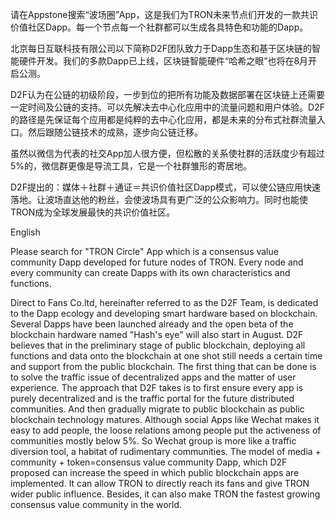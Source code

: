 请在Appstone搜索“波场圈”App，这是我们为TRON未来节点们开发的一款共识价值社区Dapp。每一个节点每一个社群都可以生成各具特色和功能的Dapp。

北京每日互联科技有限公司以下简称D2F团队致力于Dapp生态和基于区块链的智能硬件开发。我们的多款Dapp已上线，区块链智能硬件“哈希之眼”也将在8月开启公测。

D2F认为在公链的初级阶段，一步到位的把所有功能及数据部署在区块链上还需要一定时间及公链的支持。可以先解决去中心化应用中的流量问题和用户体验。D2F的路径是先保证每个应用都是纯粹的去中心化应用，都是未来的分布式社群流量入口。然后跟随公链技术的成熟，逐步向公链迁移。

虽然以微信为代表的社交App加人很方便，但松散的关系使社群的活跃度少有超过5%的，微信群更像是导流工具，它是一个社群雏形的寄居地。

D2F提出的：媒体＋社群＋通证＝共识价值社区Dapp模式，可以使公链应用快速落地。让波场直达他的粉丝，会使波场具有更广泛的公众影响力。同时也能使TRON成为全球发展最快的共识价值社区。

English 

Please search for "TRON Circle" App which is a consensus value community Dapp developed for future nodes of TRON. Every node and every community can create Dapps with its own characteristics and functions.

Direct to Fans Co.ltd, hereinafter referred to as the D2F Team, is dedicated to the Dapp ecology and developing smart hardware based on blockchain. Several Dapps have been launched already and the open beta of the blockchain hardware named "Hash's eye" will also start in August.
D2F believes that in the preliminary stage of public blockchain, deploying all functions and data onto the blockchain at one shot still needs a certain time and support from the public blockchain. The first thing that can be done is to solve the traffic issue of decentralized apps and the matter of user experience. The approach that D2F takes is to first ensure every app is purely decentralized and is the traffic portal for the future distributed communities. And then gradually migrate to public blockchain as public blockchain technology matures. 
Although social Apps like Wechat makes it easy to add people, the loose relations among people put the activeness of communities mostly below 5%. So Wechat group is more like a traffic diversion tool, a habitat of rudimentary communities.
The model of media + community + token=consensus value community Dapp, which D2F proposed can increase the speed in which public blockchain apps are implemented. It can allow TRON to directly reach its fans and give TRON wider public influence. Besides, it can also make TRON the fastest growing consensus value community in the world.
